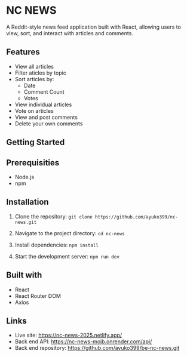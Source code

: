 # NC NEWS

A Reddit-style news feed application built with React, allowing users to view, sort, and interact with articles and comments.

## Features

- View all articles
- Filter aticles by topic
- Sort articles by:
  - Date
  - Comment Count
  - Votes
- View individual articles
- Vote on articles
- View and post comments
- Delete your own comments

## Getting Started

## Prerequisities

- Node.js
- npm

## Installation

1. Clone the repository:
   `git clone https://github.com/ayuko399/nc-news.git`

2. Navigate to the project directory:
   `cd nc-news`

3. Install dependencies:
   `npm install`

4. Start the development server:
   `npm run dev`

## Built with

- React
- React Router DOM
- Axios

## Links

- Live site: https://nc-news-2025.netlify.app/
- Back end API: https://nc-news-mojb.onrender.com/api/
- Back end repository: https://github.com/ayuko399/be-nc-news.git
